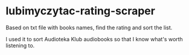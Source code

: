 # lubimyczytac-rating-scraper

Based on txt file with books names, find the rating and sort the list.

I used it to sort Audioteka Klub audiobooks so that I know what's worth listening to.
